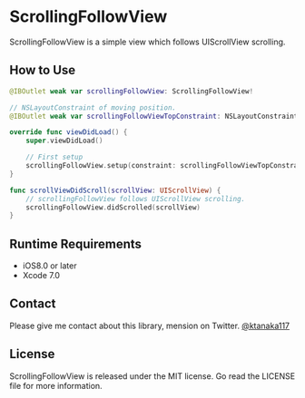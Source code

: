 # ScrollingFollowView
ScrollingFollowView is a simple view which follows UIScrollView scrolling.

## How to Use

```swift
@IBOutlet weak var scrollingFollowView: ScrollingFollowView!

// NSLayoutConstraint of moving position.
@IBOutlet weak var scrollingFollowViewTopConstraint: NSLayoutConstraint!

override func viewDidLoad() {
    super.viewDidLoad()

    // First setup
    scrollingFollowView.setup(constraint: scrollingFollowViewTopConstraint, isIncludingStatusBarHeight: true)
}
```

```swift
func scrollViewDidScroll(scrollView: UIScrollView) {
	// scrollingFollowView follows UIScrollView scrolling.
    scrollingFollowView.didScrolled(scrollView)
}
```

## Runtime Requirements

- iOS8.0 or later
- Xcode 7.0

## Contact
Please give me contact about this library, mension on Twitter.
[@ktanaka117](https://twitter.com/ktanaka117)

## License

ScrollingFollowView is released under the MIT license. Go read the LICENSE file for more information.